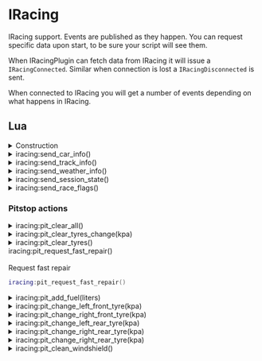 ﻿# IRacing

IRacing support. Events are published as they happen. You can request specific data upon start, 
to be sure your script will see them. 

When IRacingPlugin can fetch data from IRacing it will issue a `IRacingConnected`. Similar when 
connection is lost a `IRacingDisconnected` is sent.

When connected to IRacing you will get a number of events depending on what happens in IRacing.

## Lua

<details><summary>Construction</summary><br />

```lua
local util = require("api/iracing"):instance(config)
```

This will construct an instance of `api/util` or return an existing instance with 
the same `id` if one exists.

`config` is the initial configuration of the instance if one needs to be created. It is a table with one or more keys as defined below.

| Parameter   | Type          | Default    | Description                    |
| :---------- | :-----------: | :--------: | :----------------------------- |
| id          | string        |            | Mandatory: Id of this instance |
| send_raw_state | boolean | Default false. If enabled, sends raw IRacing gamestate |

If you enable `send_raw_state`, you will get an event 60 times a second, containing 
all supported information from IRacing. You can use this to act on changes that isn't 
directly supported. As this causes a significantly load, it is disabled per default.

</details>

<details><summary>iracing:send_car_info()</summary><br />
Request IRacingPlugin to send cars in session.

No arguments

```lua
iracing:send_car_info()
```

This function publishes `IRacingCommandSendCarInfo` event, that is handled by IRacingPlugin.

This function is aliased as ``iracing_send_car_info`` (deprecated)
</details>

<details><summary>iracing:send_track_info()</summary><br />
Request IRacingPlugin to send track information.

No arguments

```lua
iracing:send_track_info()
```

This function publishes `IRacingCommandSendTrackInfo` event, that is handled by IRacingPlugin.

This function is aliased as ``iracing_send_track_info`` (deprecated)
</details>

<details><summary>iracing:send_weather_info()</summary><br />
Request IRacingPlugin to send weather information.

No arguments

```lua
iracing:send_weather_info()
```

This function publishes `IRacingCommandSendWeatherInfo` event, that is handled by IRacingPlugin.

This function is aliased as ``iracing_send_weather_info`` (deprecated)
</details>

<details><summary>iracing:send_session_state()</summary><br />
Request IRacingPlugin to send session state

No arguments

```lua
iracing:send_session_state()
```

This function publishes `IRacingCommandSendSessionState` event, that is handled by IRacingPlugin.

This function is aliased as ``iracing_send_session_state`` (deprecated)
</details>

<details><summary>iracing:send_race_flags()</summary><br />
Request IRacingPlugin to send race flags

No arguments

```lua
iracing:send_race_flags()
```

This function publishes `IRacingCommandSendRaceFlags` event, that is handled by IRacingPlugin.

This function is aliased as ``iracing_send_race_flags`` (deprecated)
</details>


### Pitstop actions

<details><summary>iracing:pit_clear_all()</summary><br />
Clear all pit checkboxes

```lua
iracing:pit_clear_all()
```
</details>

<details><summary>iracing:pit_clear_tyres_change(kpa)</summary><br />
Clear tire pit checkboxes tire, optionally specifying the pressure in KPa or pass '0' to use existing pressure

```lua
iracing:pit_clear_tyres_change(0)
```
</details>

<details><summary>iracing:pit_clear_tyres()</summary><br />
Add fuel

```lua
iracing:pit_clear_tyres()
```
</details

<details><summary>iracing:pit_request_fast_repair()</summary><br />
Request fast repair

```lua
iracing:pit_request_fast_repair()
```
</details>

<details><summary>iracing:pit_add_fuel(liters)</summary><br />
Add fuel

```lua
iracing:pit_add_fuel(30)
```
</details>

<details><summary>iracing:pit_change_left_front_tyre(kpa)</summary><br />
Change the left front tire, optionally specifying the pressure in KPa or pass '0' to use existing pressure

```lua
iracing:pit_change_left_front_tyre(0)
```
</details>

<details><summary>iracing:pit_change_right_front_tyre(kpa)</summary><br />
Change the right front tire, optionally specifying the pressure in KPa or pass '0' to use existing pressure

```lua
iracing:pit_change_right_front_tyre(0)
```
</details>

<details><summary>iracing:pit_change_left_rear_tyre(kpa)</summary><br />
Change the left rear tire, optionally specifying the pressure in KPa or pass '0' to use existing pressure

```lua
iracing:pit_change_left_rear_tyre(0)
```
</details>

<details><summary>iracing:pit_change_right_rear_tyre(kpa)</summary><br />
Change the right rear tire, optionally specifying the pressure in KPa or pass '0' to use existing pressure

```lua
iracing:pit_change_right_rear_tyre(0)
```
</details>

<details><summary>iracing:pit_change_right_rear_tyre(kpa)</summary><br />
Change the right rear tire, optionally specifying the pressure in KPa or pass '0' to use existing pressure

```lua
iracing:pit_change_right_rear_tyre(0)
```
</details>

<details><summary>iracing:pit_clean_windshield()</summary><br />
Clean the winshield, using one tear off

```lua
iracing:pit_clean_windshield()
```
</details>